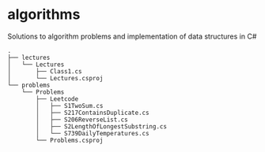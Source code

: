 # algorithms

Solutions to algorithm problems and implementation of data structures in C#

```
.
├── lectures
│   └── Lectures
│       ├── Class1.cs
│       └── Lectures.csproj
└── problems
    └── Problems
        ├── Leetcode
        │   ├── S1TwoSum.cs
        │   ├── S217ContainsDuplicate.cs
        │   ├── S206ReverseList.cs
        │   ├── S2LengthOfLongestSubstring.cs
        │   └── S739DailyTemperatures.cs
        └── Problems.csproj
```
